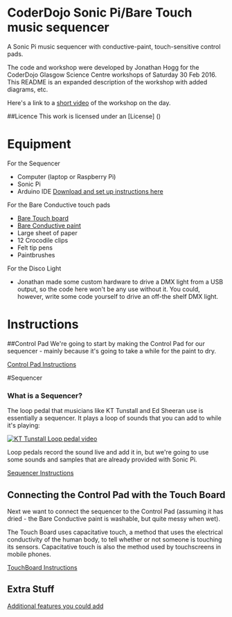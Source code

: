 # CoderDojo Sonic Pi/Bare Touch music sequencer
A Sonic Pi music sequencer with conductive-paint, touch-sensitive control pads.   

The code and workshop were developed by Jonathan Hogg for the CoderDojo Glasgow Science Centre workshops of Saturday 30 Feb 2016.  This README is an expanded description of the workshop with added diagrams, etc.

Here's a link to a [short video](https://www.facebook.com/CoderdojoScotland/videos/vb.209977582476439/683765638430962/?type=2&theater&notif_t=like)
 of the workshop on the day.

##Licence
This work is licensed under an [License] ()

# Equipment

For the Sequencer
* Computer (laptop or Raspberry Pi)
* Sonic Pi 
* Arduino IDE  [Download and set up instructions here](http://www.bareconductive.com/make/setting-up-arduino-with-your-touch-board/)

For the Bare Conductive touch pads
* [Bare Touch board](http://www.bareconductive.com/shop/touch-board/)
* [Bare Conductive paint](http://www.bareconductive.com/shop/electric-paint-50ml/)
* Large sheet of paper
* 12 Crocodile clips
* Felt tip pens
* Paintbrushes


For the Disco Light
* Jonathan made some custom hardware to drive a DMX light from a USB output, so the code here won't be any use without it.  You could, however, write some code yourself to drive an off-the shelf DMX light.  


# Instructions

##Control Pad
We're going to start by making the Control Pad for our sequencer - mainly because it's going to take a while for the paint to dry.

[Control Pad Instructions](http://glasgow.coderdojo.co/DigitalDJ/ControlPad.md)

#Sequencer
### What is a Sequencer?

The loop pedal that musicians like KT Tunstall and Ed Sheeran use is essentially a sequencer.  It plays a loop of sounds that you can add to while it's playing:


[![KT Tunstall Loop pedal video](./tunstall.jpg)](https://www.youtube.com/watch?v=r7XIQ_6J2do)

Loop pedals record the sound live and add it in, but we're going to use some sounds and samples that are already provided with Sonic Pi.

[Sequencer Instructions](http://glasgow.coderdojo.co/DigitalDJ/Sequencer.md)



## Connecting the Control Pad with the Touch Board


Next we want to connect the sequencer to the Control Pad (assuming it has dried - the Bare Conductive paint is washable, but quite messy when wet).   

The Touch Board uses capacitative touch, a method that uses the electrical conductivity of the human body, to tell whether or not someone is touching its sensors.  Capacitative touch is also the method used by touchscreens in mobile phones.

[TouchBoard Instructions](http://glasgow.coderdojo.co/DigitalDJ/Connect.md)



## Extra Stuff

[Additional features you could add](http://glasgow.coderdojo.co/DigitalDJ/Extras.md)




